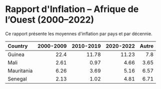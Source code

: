 # Rapport d'Inflation – Afrique de l’Ouest (2000–2022)

Ce rapport présente les moyennes d'inflation par pays et par décennie.

| Country    |   2000-2009 |   2010-2019 |   2020-2022 |   Autre |
|:-----------|------------:|------------:|------------:|--------:|
| Guinea     |       22.4  |       11.78 |       11.23 |    7.8  |
| Mali       |        2.61 |        0.97 |        4.66 |    3.65 |
| Mauritania |        6.26 |        3.69 |        5.16 |    6.57 |
| Senegal    |        2.13 |        1.02 |        4.81 |    6.71 |